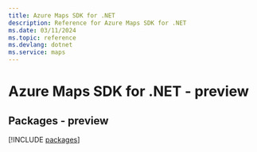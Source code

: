 ```yaml
---
title: Azure Maps SDK for .NET
description: Reference for Azure Maps SDK for .NET
ms.date: 03/11/2024
ms.topic: reference
ms.devlang: dotnet
ms.service: maps
---
```

# Azure Maps SDK for .NET - preview
## Packages - preview
[!INCLUDE [packages](maps-index.md)]